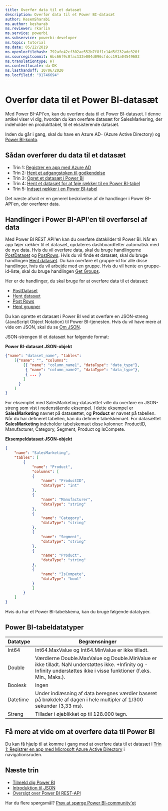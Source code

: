 ```yaml
---
title: Overfør data til et datasæt
description: Overfør data til et Power BI-datasæt
author: KesemSharabi
ms.author: kesharab
ms.reviewer: rkarlin
ms.service: powerbi
ms.subservice: powerbi-developer
ms.topic: tutorial
ms.date: 05/22/2019
ms.openlocfilehash: 792afe42cf302ae552b7f8f1c14d5f232ade320f
ms.sourcegitcommit: 6bc66f9c0fac132e004d096cfdcc191a04549683
ms.translationtype: HT
ms.contentlocale: da-DK
ms.lasthandoff: 10/06/2020
ms.locfileid: "91746694"
---
```

# <a name="push-data-into-a-power-bi-dataset"></a>Overfør data til et Power BI-datasæt

Med Power BI-API'en, kan du overføre data til et Power BI-datasæt. I denne artikel viser vi dig, hvordan du kan overføre datasæt for SalesMarkering, der indeholder en produkttabel, til et eksisterende datasæt.

Inden du går i gang, skal du have en Azure AD- (Azure Active Directory) og [Power BI-konto](../embedded/create-an-azure-active-directory-tenant.md).

## <a name="steps-to-push-data-into-a-dataset"></a>Sådan overfører du data til et datasæt

* Trin 1: [Registrer en app med Azure AD](../embedded/register-app.md)
* Trin 2: [Hent et adgangstoken til godkendelse](walkthrough-push-data-get-token.md)
* Trin 3: [Opret et datasæt i Power BI](walkthrough-push-data-create-dataset.md)
* Trin 4: [Hent et datasæt for at føje rækker til en Power BI-tabel](walkthrough-push-data-get-datasets.md)
* Trin 5: [Indsæt rækker i en Power BI-tabel](walkthrough-push-data-add-rows.md)

Det næste afsnit er en generel beskrivelse af de handlinger i Power BI-API'en, der overfører data.

## <a name="power-bi-api-operations-to-push-data"></a>Handlinger i Power BI-API'en til overførsel af data

Med Power BI REST API'en kan du overføre datakilder til Power BI. Når en app føjer rækker til et datasæt, opdateres dashboardfelter automatisk med de nye data. Hvis du vil overføre data, skal du bruge handlingerne [PostDataset](/rest/api/power-bi/pushdatasets/datasets_postdataset) og [PostRows](/rest/api/power-bi/pushdatasets/datasets_postrows). Hvis du vil finde et datasæt, skal du bruge handlingen [Hent datasæt](/rest/api/power-bi/datasets/getdatasets). Du kan overføre et gruppe-id for alle disse handlinger, hvis du vil arbejde med en gruppe. Hvis du vil hente en gruppe-id-liste, skal du bruge handlingen [Get Groups](/rest/api/power-bi/groups/getgroups).

Her er de handlinger, du skal bruge for at overføre data til et datasæt:

* [PostDataset](/rest/api/power-bi/pushdatasets/datasets_postdataset)
* [Hent datasæt](/rest/api/power-bi/datasets/getdatasets)
* [Post Rows](/rest/api/power-bi/pushdatasets/datasets_postrows)
* [Hent grupper](/rest/api/power-bi/groups/getgroups)

Du kan oprette et datasæt i Power BI ved at overføre en JSON-streng (JavaScript Object Notation) til Power BI-tjenesten. Hvis du vil have mere at vide om JSON, skal du se [Om JSON](https://json.org/).

JSON-strengen til et datasæt har følgende format:

**Power BI-datasæt JSON-objekt**

```json
{"name": "dataset_name", "tables":
    [{"name": "", "columns":
        [{ "name": "column_name1", "dataType": "data_type"},
         { "name": "column_name2", "dataType": "data_type"},
         { ... }
        ]
      }
    ]
}
```

For eksemplet med SalesMarketing-datasættet ville du overføre en JSON-streng som vist i nedenstående eksempel. I dette eksempel er **SalesMarketing** navnet på datasættet, og **Product** er navnet på tabellen. Når du har defineret tabellen, kan du definere tabelskemaet. For datasættet **SalesMarketing** indeholder tabelskemaet disse kolonner: ProductID, Manufacturer, Category, Segment, Product og IsCompete.

**Eksempeldatasæt JSON-objekt**

```json
{
    "name": "SalesMarketing",
    "tables": [
        {
            "name": "Product",
            "columns": [
            {
                "name": "ProductID",
                "dataType": "int"
            },
            {
                "name": "Manufacturer",
                "dataType": "string"
            },
            {
                "name": "Category",
                "dataType": "string"
            },
            {
                "name": "Segment",
                "dataType": "string"
            },
            {
                "name": "Product",
                "dataType": "string"
            },
            {
                "name": "IsCompete",
                "dataType": "bool"
            }
            ]
        }
    ]
}
```

Hvis du har et Power BI-tabelskema, kan du bruge følgende datatyper.

## <a name="power-bi-table-data-types"></a>Power BI-tabeldatatyper

| **Datatype** | **Begrænsninger** |
| --- | --- |
| Int64 |Int64.MaxValue og Int64.MinValue er ikke tilladt. |
| Double |Værdierne Double.MaxValue og Double.MinValue er ikke tilladt. NaN understøttes ikke. +Infinity og -Infinity understøttes ikke i visse funktioner (f.eks. Min., Maks.). |
| Boolesk |Ingen |
| Datetime |Under indlæsning af data beregnes værdier baseret på brøkdele af dagen i hele multipler af 1/300 sekunder (3,33 ms). |
| Streng |Tillader i øjeblikket op til 128.000 tegn. |

## <a name="learn-more-about-pushing-data-into-power-bi"></a>Få mere at vide om at overføre data til Power BI

Du kan få hjælp til at komme i gang med at overføre data til et datasæt i [Trin 1: Registrer en app med Microsoft Azure Active Directory](../embedded/register-app.md) i navigationsruden.

## <a name="next-steps"></a>Næste trin

* [Tilmeld dig Power BI](../embedded/create-an-azure-active-directory-tenant.md)  
* [Introduktion til JSON](https://json.org/)  
* [Oversigt over Power BI REST-API](overview-of-power-bi-rest-api.md)  

Har du flere spørgsmål? [Prøv at spørge Power BI-community'et](https://community.powerbi.com/)